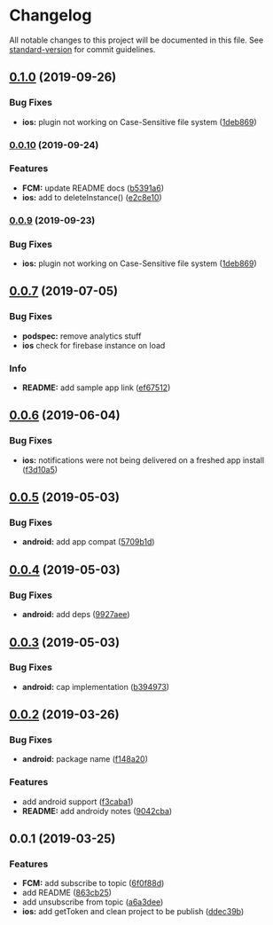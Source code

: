 # Changelog

All notable changes to this project will be documented in this file. See [standard-version](https://github.com/conventional-changelog/standard-version) for commit guidelines.

## [0.1.0](https://github.com/stewwan/capacitor-fcm/compare/v0.0.7...v0.1.0) (2019-09-26)


### Bug Fixes

* **ios:** plugin not working on Case-Sensitive file system ([1deb869](https://github.com/stewwan/capacitor-fcm/commit/1deb869))



### [0.0.10](https://github.com/stewwan/capacitor-fcm/compare/v0.0.9...v0.0.10) (2019-09-24)

### Features

- **FCM:** update README docs ([b5391a6](https://github.com/stewwan/capacitor-fcm/commit/b5391a6))
- **ios:** add to deleteInstance() ([e2c8e10](https://github.com/stewwan/capacitor-fcm/commit/e2c8e10))


### [0.0.9](https://github.com/stewwan/capacitor-fcm/compare/v0.0.7...v0.0.9) (2019-09-23)


### Bug Fixes

* **ios:** plugin not working on Case-Sensitive file system ([1deb869](https://github.com/stewwan/capacitor-fcm/commit/1deb869))



<a name="0.0.7"></a>

## [0.0.7](https://github.com/stewwan/capacitor-fcm/compare/v0.0.6...v0.0.7) (2019-07-05)

### Bug Fixes

- **podspec:** remove analytics stuff
- **ios** check for firebase instance on load

### Info

- **README:** add sample app link ([ef67512](https://github.com/stewwan/capacitor-fcm/commit/ef67512))

<a name="0.0.6"></a>

## [0.0.6](https://github.com/stewwan/capacitor-fcm/compare/v0.0.5...v0.0.6) (2019-06-04)

### Bug Fixes

- **ios:** notifications were not being delivered on a freshed app install ([f3d10a5](https://github.com/stewwan/capacitor-fcm/commit/f3d10a5))

<a name="0.0.5"></a>

## [0.0.5](https://github.com/stewwan/capacitor-fcm/compare/v0.0.4...v0.0.5) (2019-05-03)

### Bug Fixes

- **android:** add app compat ([5709b1d](https://github.com/stewwan/capacitor-fcm/commit/5709b1d))

<a name="0.0.4"></a>

## [0.0.4](https://github.com/stewwan/capacitor-fcm/compare/v0.0.3...v0.0.4) (2019-05-03)

### Bug Fixes

- **android:** add deps ([9927aee](https://github.com/stewwan/capacitor-fcm/commit/9927aee))

<a name="0.0.3"></a>

## [0.0.3](https://github.com/stewwan/capacitor-fcm/compare/v0.0.2...v0.0.3) (2019-05-03)

### Bug Fixes

- **android:** cap implementation ([b394973](https://github.com/stewwan/capacitor-fcm/commit/b394973))

<a name="0.0.2"></a>

## [0.0.2](https://github.com/stewwan/capacitor-fcm/compare/v0.0.1...v0.0.2) (2019-03-26)

### Bug Fixes

- **android:** package name ([f148a20](https://github.com/stewwan/capacitor-fcm/commit/f148a20))

### Features

- add android support ([f3caba1](https://github.com/stewwan/capacitor-fcm/commit/f3caba1))
- **README:** add androidy notes ([9042cba](https://github.com/stewwan/capacitor-fcm/commit/9042cba))

<a name="0.0.1"></a>

## 0.0.1 (2019-03-25)

### Features

- **FCM:** add subscribe to topic ([6f0f88d](https://github.com/stewwan/capacitor-fcm/commit/6f0f88d))
- add README ([863cb25](https://github.com/stewwan/capacitor-fcm/commit/863cb25))
- add unsubscribe from topic ([a6a3dee](https://github.com/stewwan/capacitor-fcm/commit/a6a3dee))
- **ios:** add getToken and clean project to be publish ([ddec39b](https://github.com/stewwan/capacitor-fcm/commit/ddec39b))
